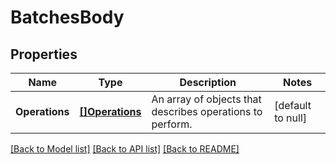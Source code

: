 # BatchesBody

## Properties
Name | Type | Description | Notes
------------ | ------------- | ------------- | -------------
**Operations** | [**[]Operations**](Operations.md) | An array of objects that describes operations to perform. | [default to null]

[[Back to Model list]](../README.md#documentation-for-models) [[Back to API list]](../README.md#documentation-for-api-endpoints) [[Back to README]](../README.md)

